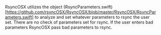 RsyncOSX utilizes the object (RsyncParameters.swift)[https://github.com/rsyncOSX/RsyncOSX/blob/master/RsyncOSX/RsyncParameters.swift] to analyze and set whatever parameters to rsync the user set. There are no check of parameters set for rsync. If the user enters bad parameters RsyncOSX pass bad parameters to rsync.
